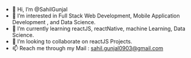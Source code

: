 - 👋 Hi, I’m @SahilGunjal
- 👀 I’m interested in Full Stack Web Development, Mobile Application Development , and Data Science.
- 🌱 I’m currently learning reactJS, reactNative, machine Learning, Data Science. 
- 💞️ I’m looking to collaborate on reactJS Projects. 
- 📫 Reach me through my Mail : sahil.gunjal0903@gmail.com

<!---
SahilGunjal/SahilGunjal is a ✨ special ✨ repository because its `README.md` (this file) appears on GitHub profile.
You can click the Preview link to take a look at your changes.
--->
